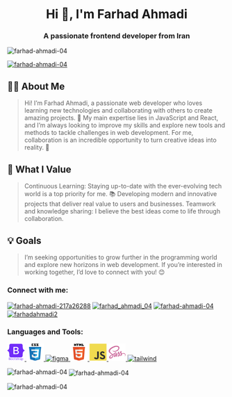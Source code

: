 <h1 align="center">Hi 👋, I'm Farhad Ahmadi</h1>
<h3 align="center">A passionate frontend developer from Iran</h3>

<p align="left"> <img src="https://komarev.com/ghpvc/?username=farhad-ahmadi-04&label=Profile%20views&color=0e75b6&style=flat" alt="farhad-ahmadi-04" /> </p>

<p align="left"> <a href="https://github.com/ryo-ma/github-profile-trophy"><img src="https://github-profile-trophy.vercel.app/?username=farhad-ahmadi-04" alt="farhad-ahmadi-04" /></a> </p>

## 👨‍💻 About Me
> Hi! I’m Farhad Ahmadi, a passionate web developer who loves learning new technologies and collaborating with others to create amazing projects. 🚀
> My main expertise lies in JavaScript and React, and I’m always looking to improve my skills and explore new tools and methods to tackle challenges in web development.
> For me, collaboration is an incredible opportunity to turn creative ideas into reality. 🌟
## 🌟 What I Value
> Continuous Learning: Staying up-to-date with the ever-evolving tech world is a top priority for me. 📚
> Developing modern and innovative projects that deliver real value to users and businesses.
> Teamwork and knowledge sharing: I believe the best ideas come to life through collaboration.
## 💡 Goals
> I’m seeking opportunities to grow further in the programming world and explore new horizons in web development. If you’re interested in working together, I’d love to connect with you! 😊

<h3 align="left">Connect with me:</h3>
<p align="left">
<a href="https://linkedin.com/in/farhad-ahmadi-217a26288" target="blank"><img align="center" src="https://raw.githubusercontent.com/rahuldkjain/github-profile-readme-generator/master/src/images/icons/Social/linked-in-alt.svg" alt="farhad-ahmadi-217a26288" height="30" width="40" /></a>
<a href="https://instagram.com/farhad_ahmadi_04" target="blank"><img align="center" src="https://raw.githubusercontent.com/rahuldkjain/github-profile-readme-generator/master/src/images/icons/Social/instagram.svg" alt="farhad_ahmadi_04" height="30" width="40" /></a>
<a href="https://dribbble.com/farhad-ahmadi-04" target="blank"><img align="center" src="https://raw.githubusercontent.com/rahuldkjain/github-profile-readme-generator/master/src/images/icons/Social/dribbble.svg" alt="farhad-ahmadi-04" height="30" width="40" /></a>
<a href="https://www.behance.net/farhadahmadi2" target="blank"><img align="center" src="https://raw.githubusercontent.com/rahuldkjain/github-profile-readme-generator/master/src/images/icons/Social/behance.svg" alt="farhadahmadi2" height="30" width="40" /></a>
</p>

<h3 align="left">Languages and Tools:</h3>
<p align="left"> <a href="https://getbootstrap.com" target="_blank" rel="noreferrer"> <img src="https://raw.githubusercontent.com/devicons/devicon/master/icons/bootstrap/bootstrap-plain-wordmark.svg" alt="bootstrap" width="40" height="40"/> </a> <a href="https://www.w3schools.com/css/" target="_blank" rel="noreferrer"> <img src="https://raw.githubusercontent.com/devicons/devicon/master/icons/css3/css3-original-wordmark.svg" alt="css3" width="40" height="40"/> </a> <a href="https://www.figma.com/" target="_blank" rel="noreferrer"> <img src="https://www.vectorlogo.zone/logos/figma/figma-icon.svg" alt="figma" width="40" height="40"/> </a> <a href="https://www.w3.org/html/" target="_blank" rel="noreferrer"> <img src="https://raw.githubusercontent.com/devicons/devicon/master/icons/html5/html5-original-wordmark.svg" alt="html5" width="40" height="40"/> </a> <a href="https://developer.mozilla.org/en-US/docs/Web/JavaScript" target="_blank" rel="noreferrer"> <img src="https://raw.githubusercontent.com/devicons/devicon/master/icons/javascript/javascript-original.svg" alt="javascript" width="40" height="40"/> </a> <a href="https://sass-lang.com" target="_blank" rel="noreferrer"> <img src="https://raw.githubusercontent.com/devicons/devicon/master/icons/sass/sass-original.svg" alt="sass" width="40" height="40"/> </a> <a href="https://tailwindcss.com/" target="_blank" rel="noreferrer"> <img src="https://www.vectorlogo.zone/logos/tailwindcss/tailwindcss-icon.svg" alt="tailwind" width="40" height="40"/> </a> </p>

<p><img align="left" src="https://github-readme-stats.vercel.app/api/top-langs?username=farhad-ahmadi-04&show_icons=true&locale=en&layout=compact" alt="farhad-ahmadi-04" /></p>

<p>&nbsp;<img align="center" src="https://github-readme-stats.vercel.app/api?username=farhad-ahmadi-04&show_icons=true&locale=en" alt="farhad-ahmadi-04" /></p>

<p><img align="center" src="https://github-readme-streak-stats.herokuapp.com/?user=farhad-ahmadi-04&" alt="farhad-ahmadi-04" /></p>
